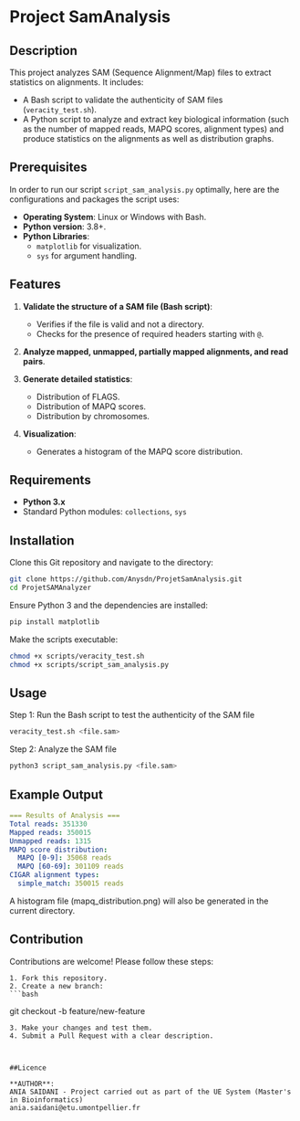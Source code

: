 # Project SamAnalysis

## Description
This project analyzes SAM (Sequence Alignment/Map) files to extract statistics on alignments. It includes:
- A Bash script to validate the authenticity of SAM files (`veracity_test.sh`).
- A Python script to analyze and extract key biological information (such as the number of mapped reads, MAPQ scores, alignment types) and produce statistics on the alignments as well as distribution graphs.

## Prerequisites
In order to run our script `script_sam_analysis.py` optimally, here are the configurations and packages the script uses:

- **Operating System**: Linux or Windows with Bash.
- **Python version**: 3.8+.
- **Python Libraries**:
  - `matplotlib` for visualization.
  - `sys` for argument handling.

## Features
1. **Validate the structure of a SAM file (Bash script)**:  
    - Verifies if the file is valid and not a directory.  
    - Checks for the presence of required headers starting with `@`.
   
2. **Analyze mapped, unmapped, partially mapped alignments, and read pairs**.

3. **Generate detailed statistics**:
   - Distribution of FLAGS.
   - Distribution of MAPQ scores.
   - Distribution by chromosomes.

4. **Visualization**:  
    - Generates a histogram of the MAPQ score distribution.

## Requirements
- **Python 3.x**  
- Standard Python modules: `collections`, `sys`

## Installation
Clone this Git repository and navigate to the directory:

```bash
git clone https://github.com/Anysdn/ProjetSamAnalysis.git
cd ProjetSAMAnalyzer
```

Ensure Python 3 and the dependencies are installed:
```bash
pip install matplotlib
```

Make the scripts executable:
```bash
chmod +x scripts/veracity_test.sh
chmod +x scripts/script_sam_analysis.py
```
## Usage
Step 1: Run the Bash script to test the authenticity of the SAM file
```bash
veracity_test.sh <file.sam>
```
Step 2: Analyze the SAM file
```bash
python3 script_sam_analysis.py <file.sam>
```
## Example Output
```yaml
=== Results of Analysis ===
Total reads: 351330
Mapped reads: 350015
Unmapped reads: 1315
MAPQ score distribution:
  MAPQ [0-9]: 35068 reads
  MAPQ [60-69]: 301109 reads
CIGAR alignment types:
  simple_match: 350015 reads
```

A histogram file (mapq_distribution.png) will also be generated in the current directory.

## Contribution
Contributions are welcome! Please follow these steps:

    1. Fork this repository.
    2. Create a new branch:
    ```bash
git checkout -b feature/new-feature
```
3. Make your changes and test them.
4. Submit a Pull Request with a clear description.



##Licence

**AUTHOR**:
ANIA SAIDANI - Project carried out as part of the UE System (Master's in Bioinformatics)
ania.saidani@etu.umontpellier.fr

